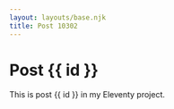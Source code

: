 ```yaml
---
layout: layouts/base.njk
title: Post 10302
---
```


# Post {{ id }}

This is post {{ id }} in my Eleventy project.
